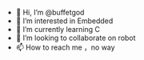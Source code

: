 - 👋 Hi, I’m @buffetgod
- 👀 I’m interested in Embedded
- 🌱 I’m currently learning C
- 💞️ I’m looking to collaborate on robot
- 📫 How to reach me ，no way

<!---
buffetgod/buffetgod is a ✨ special ✨ repository because its `README.md` (this file) appears on your GitHub profile.
You can click the Preview link to take a look at your changes.
--->
